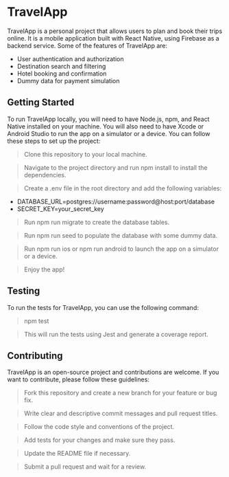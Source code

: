 # TravelApp

TravelApp is a personal project that allows users to plan and book their trips online. It is a mobile application built with React Native, using Firebase as a backend service. Some of the features of TravelApp are:

- User authentication and authorization
- Destination search and filtering
- Hotel booking and confirmation
- Dummy data for payment simulation

## Getting Started

To run TravelApp locally, you will need to have Node.js, npm, and React Native installed on your machine. You will also need to have Xcode or Android Studio to run the app on a simulator or a device. You can follow these steps to set up the project:

> Clone this repository to your local machine.

> Navigate to the project directory and run npm install to install the dependencies.

> Create a .env file in the root directory and add the following variables:

- DATABASE_URL=postgres://username:password@host:port/database
- SECRET_KEY=your_secret_key

> Run npm run migrate to create the database tables.

> Run npm run seed to populate the database with some dummy data.

> Run npm run ios or npm run android to launch the app on a simulator or a device.

> Enjoy the app!

## Testing

To run the tests for TravelApp, you can use the following command:

> npm test

> This will run the tests using Jest and generate a coverage report.

## Contributing

TravelApp is an open-source project and contributions are welcome. If you want to contribute, please follow these guidelines:

> Fork this repository and create a new branch for your feature or bug fix.

> Write clear and descriptive commit messages and pull request titles.

> Follow the code style and conventions of the project.

> Add tests for your changes and make sure they pass.

> Update the README file if necessary.

> Submit a pull request and wait for a review.
